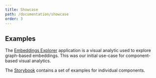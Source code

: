 ```yaml
---
title: Showcase
path: /documentation/showcase
order: 3
---
```


## Examples

The [Embeddings Explorer](/embeddings-explorer) application is a visual analytic used to explore graph-based embeddings. This was our initial use-case for component-based visual analytics.

The [Storybook](/storybook) contains a set of examples for individual components.
